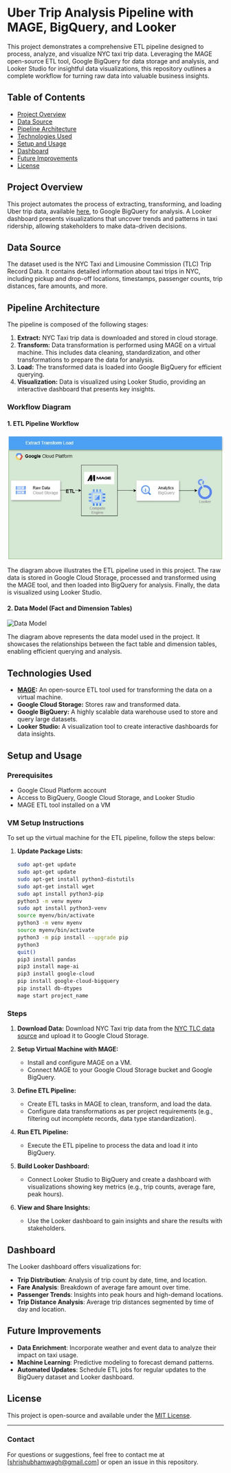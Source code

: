 # Uber Trip Analysis Pipeline with MAGE, BigQuery, and Looker

This project demonstrates a comprehensive ETL pipeline designed to process, analyze, and visualize NYC taxi trip data. Leveraging the MAGE open-source ETL tool, Google BigQuery for data storage and analysis, and Looker Studio for insightful data visualizations, this repository outlines a complete workflow for turning raw data into valuable business insights.

## Table of Contents

- [Project Overview](#project-overview)
- [Data Source](#data-source)
- [Pipeline Architecture](#pipeline-architecture)
- [Technologies Used](#technologies-used)
- [Setup and Usage](#setup-and-usage)
- [Dashboard](#dashboard)
- [Future Improvements](#future-improvements)
- [License](#license)

## Project Overview

This project automates the process of extracting, transforming, and loading Uber trip data, available [here](https://www.nyc.gov/site/tlc/about/tlc-trip-record-data.page), to Google BigQuery for analysis. A Looker dashboard presents visualizations that uncover trends and patterns in taxi ridership, allowing stakeholders to make data-driven decisions.

## Data Source

The dataset used is the NYC Taxi and Limousine Commission (TLC) Trip Record Data. It contains detailed information about taxi trips in NYC, including pickup and drop-off locations, timestamps, passenger counts, trip distances, fare amounts, and more.

## Pipeline Architecture

The pipeline is composed of the following stages:

1. **Extract:** NYC Taxi trip data is downloaded and stored in cloud storage.
2. **Transform:** Data transformation is performed using MAGE on a virtual machine. This includes data cleaning, standardization, and other transformations to prepare the data for analysis.
3. **Load:** The transformed data is loaded into Google BigQuery for efficient querying.
4. **Visualization:** Data is visualized using Looker Studio, providing an interactive dashboard that presents key insights.

### Workflow Diagram

#### 1. ETL Pipeline Workflow

![ETL Pipeline](./Uber_ETL_pipeline.jpg)

The diagram above illustrates the ETL pipeline used in this project. The raw data is stored in Google Cloud Storage, processed and transformed using the MAGE tool, and then loaded into BigQuery for analysis. Finally, the data is visualized using Looker Studio.

#### 2. Data Model (Fact and Dimension Tables)

![Data Model](./Uber_data_model.drawio.png)

The diagram above represents the data model used in the project. It showcases the relationships between the fact table and dimension tables, enabling efficient querying and analysis.

## Technologies Used

- **[MAGE](https://www.mage.ai/):** An open-source ETL tool used for transforming the data on a virtual machine.
- **Google Cloud Storage:** Stores raw and transformed data.
- **Google BigQuery:** A highly scalable data warehouse used to store and query large datasets.
- **Looker Studio:** A visualization tool to create interactive dashboards for data insights.

## Setup and Usage

### Prerequisites

- Google Cloud Platform account
- Access to BigQuery, Google Cloud Storage, and Looker Studio
- MAGE ETL tool installed on a VM


### VM Setup Instructions

To set up the virtual machine for the ETL pipeline, follow the steps below:

1. **Update Package Lists:**

   ```bash
   sudo apt-get update
   sudo apt-get update
   sudo apt-get install python3-distutils
   sudo apt-get install wget
   sudo apt install python3-pip
   python3 -m venv myenv
   sudo apt install python3-venv
   source myenv/bin/activate
   python3 -m venv myenv
   source myenv/bin/activate
   python3 -m pip install --upgrade pip
   python3
   quit()
   pip3 install pandas
   pip3 install mage-ai
   pip3 install google-cloud
   pip install google-cloud-bigquery
   pip install db-dtypes
   mage start project_name
   

### Steps

1. **Download Data:** Download NYC Taxi trip data from the [NYC TLC data source](https://www.nyc.gov/site/tlc/about/tlc-trip-record-data.page) and upload it to Google Cloud Storage.

2. **Setup Virtual Machine with MAGE:**
   - Install and configure MAGE on a VM.
   - Connect MAGE to your Google Cloud Storage bucket and Google BigQuery.

3. **Define ETL Pipeline:**
   - Create ETL tasks in MAGE to clean, transform, and load the data.
   - Configure data transformations as per project requirements (e.g., filtering out incomplete records, data type standardization).

4. **Run ETL Pipeline:**
   - Execute the ETL pipeline to process the data and load it into BigQuery.

5. **Build Looker Dashboard:**
   - Connect Looker Studio to BigQuery and create a dashboard with visualizations showing key metrics (e.g., trip counts, average fare, peak hours).

6. **View and Share Insights:**
   - Use the Looker dashboard to gain insights and share the results with stakeholders.

## Dashboard

The Looker dashboard offers visualizations for:

- **Trip Distribution**: Analysis of trip count by date, time, and location.
- **Fare Analysis**: Breakdown of average fare amount over time.
- **Passenger Trends**: Insights into peak hours and high-demand locations.
- **Trip Distance Analysis**: Average trip distances segmented by time of day and location.

## Future Improvements

- **Data Enrichment**: Incorporate weather and event data to analyze their impact on taxi usage.
- **Machine Learning**: Predictive modeling to forecast demand patterns.
- **Automated Updates**: Schedule ETL jobs for regular updates to the BigQuery dataset and Looker dashboard.

## License

This project is open-source and available under the [MIT License](LICENSE).

---

### Contact

For questions or suggestions, feel free to contact me at [shrishubhamwagh@gmail.com] or open an issue in this repository.
